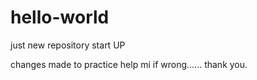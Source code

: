 # hello-world
just new repository start UP

changes made to practice
help mi if wrong......
thank you.
